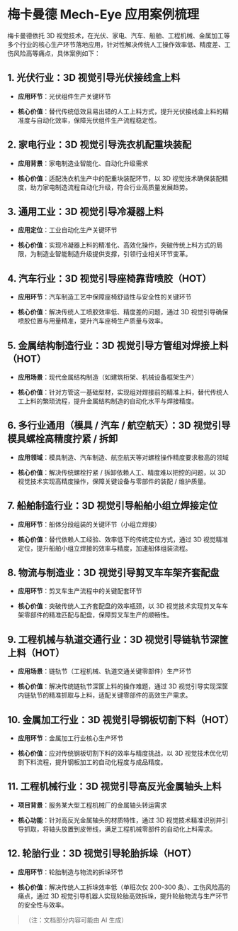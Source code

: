 # 梅卡曼德 Mech-Eye 应用案例梳理

梅卡曼德依托 3D 视觉技术，在光伏、家电、汽车、船舶、工程机械、金属加工等多个行业的核心生产环节落地应用，针对性解决传统人工操作效率低、精度差、工伤风险高等痛点，具体案例如下：

## 1. 光伏行业：3D 视觉引导光伏接线盒上料



* **应用环节**：光伏组件生产关键环节

* **核心价值**：替代传统低效且易出错的人工上料方式，提升光伏接线盒上料的精准度与自动化效率，保障光伏组件生产流程稳定性。

## 2. 家电行业：3D 视觉引导洗衣机配重块装配



* **应用背景**：家电制造业智能化、自动化升级需求

* **核心价值**：适配洗衣机生产中的配重块装配环节，以 3D 视觉技术确保装配精度，助力家电制造流程自动化升级，符合行业高质量发展趋势。

## 3. 通用工业：3D 视觉引导冷凝器上料



* **应用定位**：工业自动化生产关键环节

* **核心价值**：实现冷凝器上料的精准化、高效化操作，突破传统上料方式的局限，为制造业智能制造升级提供支撑，引领行业相关环节变革。

## 4. 汽车行业：3D 视觉引导座椅靠背喷胶（HOT）



* **应用环节**：汽车制造工艺中保障座椅舒适性与安全性的关键环节

* **核心价值**：解决传统人工喷胶效率低、精度差的问题，通过 3D 视觉引导确保喷胶位置与用量精准，提升汽车座椅生产质量与效率。

## 5. 金属结构制造行业：3D 视觉引导方管组对焊接上料（HOT）



* **应用场景**：现代金属结构制造（如建筑桁架、机械设备框架生产）

* **核心价值**：针对方管这一基础型材，实现组对焊接前的精准上料，替代传统人工上料的繁琐流程，提升金属结构制造的自动化水平与焊接精度。

## 6. 多行业通用（模具 / 汽车 / 航空航天）：3D 视觉引导模具螺栓高精度拧紧 / 拆卸



* **应用领域**：模具制造、汽车制造、航空航天等对螺栓操作精度要求极高的领域

* **核心价值**：解决传统螺栓拧紧 / 拆卸依赖人工、精度难以把控的问题，以 3D 视觉技术实现高精度操作，保障关键设备与零部件的装配 / 维护质量。

## 7. 船舶制造行业：3D 视觉引导船舶小组立焊接定位



* **应用环节**：船体分段组装的关键环节（小组立焊接）

* **核心价值**：替代依赖人工经验、效率低下的传统定位方式，通过 3D 视觉精准定位，提升船舶小组立焊接的效率与精度，加速船体组装流程。

## 8. 物流与制造业：3D 视觉引导剪叉车车架齐套配盘



* **应用环节**：剪叉车生产流程中的关键配套环节

* **核心价值**：突破传统人工齐套配盘的效率瓶颈，以 3D 视觉技术实现剪叉车车架零部件的精准匹配与配盘，保障剪叉车生产的顺畅性。

## 9. 工程机械与轨道交通行业：3D 视觉引导链轨节深筐上料（HOT）



* **应用场景**：链轨节（工程机械、轨道交通关键零部件）生产环节

* **核心价值**：解决传统链轨节深筐上料的操作难题，通过 3D 视觉引导实现深筐内链轨节的精准抓取与上料，适配关键零部件的高效生产需求。

## 10. 金属加工行业：3D 视觉引导钢板切割下料（HOT）



* **应用环节**：金属加工行业核心生产环节

* **核心价值**：应对传统钢板切割下料的效率与精度挑战，以 3D 视觉技术优化切割下料流程，提升钢板加工的自动化程度与成品精度。

## 11. 工程机械行业：3D 视觉引导高反光金属轴头上料



* **项目背景**：服务某大型工程机械厂的金属轴头转运需求

* **核心功能**：针对高反光金属轴头的材质特性，通过 3D 视觉技术精准识别并引导抓取，将轴头放置到皮带线，满足工程机械零部件的自动化上料需求。

## 12. 轮胎行业：3D 视觉引导轮胎拆垛（HOT）



* **应用环节**：轮胎制造与物流的拆垛环节

* **核心价值**：解决传统人工拆垛效率低（单班次仅 200-300 条）、工伤风险高的痛点，通过 3D 视觉引导机器人实现轮胎高效拆垛，提升轮胎物流与生产环节的安全性与效率。

> （注：文档部分内容可能由 AI 生成）